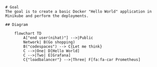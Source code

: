    # Goal
    The goal is to create a basic Docker "Hello World" application in Minikube and perform the deployments.

    ## Diagram

        flowchart TD
            A["end user(nihat)"] -->|Public
            Network| B(Go shopping)
            B("codespaces") --> C{Let me think}
            C -->|One| D[Hello World]
            C -->|Two| E[Grafana]
            C{"loadbalancer"} -->|Three| F[fa:fa-car Prometheus]